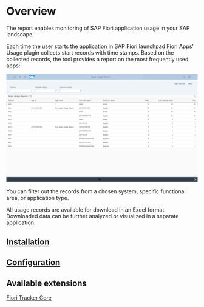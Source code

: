 # Overview

The report enables monitoring of SAP Fiori application usage in your SAP landscape.

Each time the user starts the application in SAP Fiori launchpad Fiori Apps' Usage plugin collects start records with time stamps. Based on the collected records, the tool provides a report on the most frequently used apps:

[![](res/fa.png)](res/fa.png)

You can filter out the records from a chosen system, specific functional area, or application type.

All usage records are available for download in an Excel format. Downloaded data can be further analyzed or visualized in a separate application.
## [Installation](inst.md)

## [Configuration](conf.md)

## Available extensions
[Fiori Tracker Core](extend-w-core.md)

